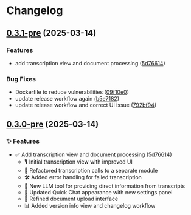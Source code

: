 # Changelog

## [0.3.1-pre](https://github.com/bloodworks-io/phlox/compare/v0.3.0-pre...v0.3.1-pre) (2025-03-14)


### Features

* add transcription view and document processing ([5d76614](https://github.com/bloodworks-io/phlox/commit/5d76614b6a58f4162b1aafc2d070d02896405a37))


### Bug Fixes

* Dockerfile to reduce vulnerabilities ([09f10e0](https://github.com/bloodworks-io/phlox/commit/09f10e0b1948f7bc48dec42919420605d896462b))
* update release workflow again ([b5e7182](https://github.com/bloodworks-io/phlox/commit/b5e71827f96a46c3c365895c789806c5233c59fe))
* update release workflow and correct UI issue ([792bf94](https://github.com/bloodworks-io/phlox/commit/792bf94acf113de853ea06442d41308f764c1082))

## [0.3.0-pre](https://github.com/bloodworks-io/phlox/compare/0.2.1-pre...v0.3.0-pre) (2025-03-14)


### ✨ Features

* ✅ Add transcription view and document processing ([5d76614](https://github.com/bloodworks-io/phlox/commit/5d76614b6a58f4162b1aafc2d070d02896405a37))
  * 🎙️ Initial transcription view with improved UI
  * 🔄 Refactored transcription calls to a separate module
  * 🛠️ Added error handling for failed transcription
  * 🤖 New LLM tool for providing direct information from transcripts
  * 💬 Updated Quick Chat appearance with new settings panel
  * 📝 Refined document upload interface
  * 📊 Added version info view and changelog workflow
